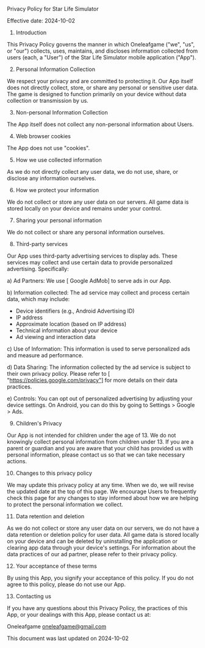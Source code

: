 Privacy Policy for Star Life Simulator

Effective date: 2024-10-02
1. Introduction

This Privacy Policy governs the manner in which Oneleafgame ("we", "us", or "our") collects, uses, maintains, and discloses information collected from users (each, a "User") of the Star Life Simulator mobile application ("App").

2. Personal Information Collection

We respect your privacy and are committed to protecting it. Our App itself does not directly collect, store, or share any personal or sensitive user data. The game is designed to function primarily on your device without data collection or transmission by us.

3. Non-personal Information Collection

The App itself does not collect any non-personal information about Users.

4. Web browser cookies

The App does not use "cookies".

5. How we use collected information

As we do not directly collect any user data, we do not use, share, or disclose any information ourselves.

6. How we protect your information

We do not collect or store any user data on our servers. All game data is stored locally on your device and remains under your control.

7. Sharing your personal information

We do not collect or share any personal information ourselves.

8. Third-party services

Our App uses third-party advertising services to display ads. These services may collect and use certain data to provide personalized advertising. Specifically:

a) Ad Partners: We use [ Google AdMob] to serve ads in our App.

b) Information collected: The ad service may collect and process certain data, which may include:
   - Device identifiers (e.g., Android Advertising ID)
   - IP address
   - Approximate location (based on IP address)
   - Technical information about your device
   - Ad viewing and interaction data

c) Use of Information: This information is used to serve personalized ads and measure ad performance.

d) Data Sharing: The information collected by the ad service is subject to their own privacy policy. Please refer to [ "https://policies.google.com/privacy"]  for more details on their data practices.

e) Controls: You can opt out of personalized advertising by adjusting your device settings. On Android, you can do this by going to Settings > Google > Ads.

9. Children's Privacy

Our App is not intended for children under the age of 13. We do not knowingly collect personal information from children under 13. If you are a parent or guardian and you are aware that your child has provided us with personal information, please contact us so that we can take necessary actions.

10. Changes to this privacy policy

We may update this privacy policy at any time. When we do, we will revise the updated date at the top of this page. We encourage Users to frequently check this page for any changes to stay informed about how we are helping to protect the personal information we collect.

11. Data retention and deletion

As we do not collect or store any user data on our servers, we do not have a data retention or deletion policy for user data. All game data is stored locally on your device and can be deleted by uninstalling the application or clearing app data through your device's settings. For information about the data practices of our ad partner, please refer to their privacy policy.

12. Your acceptance of these terms

By using this App, you signify your acceptance of this policy. If you do not agree to this policy, please do not use our App.

13. Contacting us

If you have any questions about this Privacy Policy, the practices of this App, or your dealings with this App, please contact us at:

Oneleafgame
oneleafgame@gmail.com 

This document was last updated on 2024-10-02
